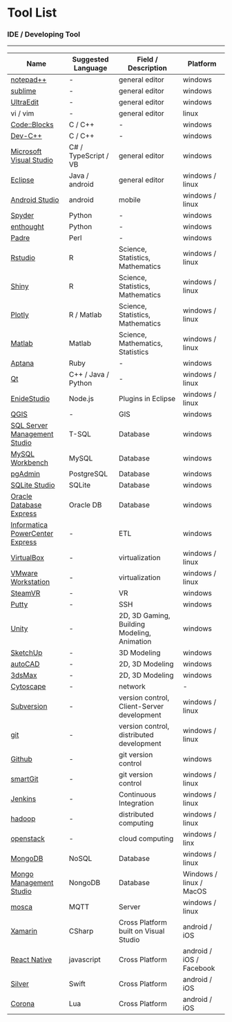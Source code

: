 # Tool List

<script type="text/javascript" src="js/general.js"></script>

### IDE / Developing Tool
---

| Name | Suggested Language | Field / Description | Platform |
| -- | -- | -- | -- |
| [notepad++](https://notepad-plus-plus.org/) | - | general editor | windows |
| [sublime](https://www.sublimetext.com/) | - | general editor | windows |
| [UltraEdit](http://www.ultraedit.com/) | - | general editor | windows |
| vi / vim | - | general editor | linux |
| [Code::Blocks](http://www.codeblocks.org/) | C / C++ | - | windows |
| [Dev-C++](http://www.bloodshed.net/dev/) | C / C++ | - | windows |
| [Microsoft Visual Studio](https://www.visualstudio.com/) | C# / TypeScript / VB | general editor | windows |
| [Eclipse](https://eclipse.org/) | Java / android | general editor | windows / linux |
| [Android Studio](https://developer.android.com/studio/index.html) | android | mobile | windows / linux |
| [Spyder](https://pypi.python.org/pypi/spyder) | Python | - | windows |
| [enthought](https://www.enthought.com/) | Python | - | windows |
| [Padre](http://padre.perlide.org/) | Perl | - | windows |
| [Rstudio](https://www.rstudio.com/) | R | Science, Statistics, Mathematics | windows / linux |
| [Shiny](http://shiny.rstudio.com/) | R | Science, Statistics, Mathematics | windows / linux |
| [Plotly](https://plot.ly/) | R / Matlab | Science, Statistics, Mathematics | windows / linux |
| [Matlab](https://www.mathworks.com/products/matlab/) | Matlab | Science, Mathematics, Statistics | windows / linux |
| [Aptana](http://www.aptana.com/) | Ruby | - | windows |
| [Qt](https://www.qt.io/) | C++ / Java / Python | - | windows / linux |
| [EnideStudio](http://www.nodeclipse.org/enide/studio/) | Node.js | Plugins in Eclipse | windows / linux |
| [QGIS](http://www.qgis.org/en/site/) | - | GIS | windows |
| [SQL Server Management Studio](https://www.microsoft.com/zh-tw/download/details.aspx?id=8961) | T-SQL | Database | windows |
| [MySQL Workbench](http://www.mysql.com/products/workbench/) | MySQL | Database | windows |
| [pgAdmin](https://www.pgadmin.org/) | PostgreSQL | Database | windows |
| [SQLite Studio](http://sqlitestudio.pl/) | SQLite | Database | windows |
| [Oracle Database Express](http://www.oracle.com/technetwork/database/database-technologies/express-edition/overview/index.html) | Oracle DB | Database | windows |
| [Informatica PowerCenter Express](https://marketplace.informatica.com/solutions/pcexpress) | - | ETL | windows |
| [VirtualBox](https://www.virtualbox.org/) | - | virtualization | windows / linux |
| [VMware Workstation](http://www.vmware.com/tw/products/workstation.html) | - | virtualization | windows / linux |
| [SteamVR](http://store.steampowered.com/steamvr) | - | VR | windows |
| [Putty](http://www.chiark.greenend.org.uk/~sgtatham/putty/download.html) | - | SSH | windows |
| [Unity](https://unity3d.com/) | - | 2D, 3D Gaming, Building Modeling, Animation | windows |
| [SketchUp](http://www.sketchup.com/zh-TW) | - | 3D Modeling | windows |
| [autoCAD](http://www.autodesk.com/products/autocad/overview) | - | 2D, 3D Modeling | windows |
| [3dsMax](http://www.autodesk.com.tw/products/3ds-max/overview) | - | 2D, 3D Modeling | windows |
| [Cytoscape](http://www.cytoscape.org/) | - | network | - |
| [Subversion](https://subversion.apache.org/) | - | version control, Client-Server development | windows / linux | 
| [git](https://git-scm.com/) | - | version control, distributed development | windows / linux | 
| [Github](https://github.com/) | - | git version control | windows |
| [smartGit](http://www.syntevo.com/smartgit/) | - | git version control | windows / linux |
| [Jenkins](https://jenkins.io/) | - | Continuous Integration | windows / linux |
| [hadoop](http://hadoop.apache.org/) | - | distributed computing | windows / linux |
| [openstack](https://www.openstack.org/) | - | cloud computing | windows / linx |
| [MongoDB](https://docs.mongodb.com/) | NoSQL | Database | windows / linux |
| [Mongo Management Studio](http://mms.litixsoft.de/index.php?lang=de/) | NongoDB | Database | Windows / linux / MacOS |
| [mosca](https://github.com/mcollina/mosca) | MQTT | Server | windows / linux |
| [Xamarin](https://www.xamarin.com/) | CSharp | Cross Platform built on Visual Studio | android / iOS |
| [React Native](https://facebook.github.io/react-native/) | javascript | Cross Platform | android / iOS / Facebook |
| [Silver](http://elementscompiler.com/elements/silver/) | Swift | Cross Platform | android / iOS |
| [Corona](https://coronalabs.com/) | Lua | Cross Platform | android / iOS |
